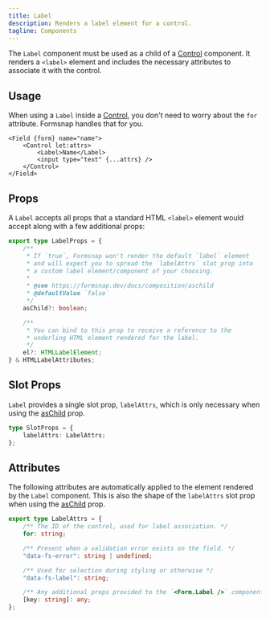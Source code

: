 ```yaml
---
title: Label
description: Renders a label element for a control.
tagline: Components
---
```


The `Label` component must be used as a child of a [Control](/docs/components/control) component. It renders a `<label>` element and includes the necessary attributes to associate it with the control.

## Usage

When using a `Label` inside a [Control](/docs/components/control), you don't need to worry about the `for` attribute. Formsnap handles that for you.

```svelte {3}
<Field {form} name="name">
	<Control let:attrs>
		<Label>Name</Label>
		<input type="text" {...attrs} />
	</Control>
</Field>
```

## Props

A `Label` accepts all props that a standard HTML `<label>` element would accept along with a few additional props:

```ts
export type LabelProps = {
	/**
	 * If `true`, Formsnap won't render the default `label` element
	 * and will expect you to spread the `labelAttrs` slot prop into
	 * a custom label element/component of your choosing.
	 *
	 * @see https://formsnap.dev/docs/composition/aschild
	 * @defaultValue `false`
	 */
	asChild?: boolean;

	/**
	 * You can bind to this prop to receive a reference to the
	 * underling HTML element rendered for the label.
	 */
	el?: HTMLLabelElement;
} & HTMLLabelAttributes;
```

## Slot Props

`Label` provides a single slot prop, `labelAttrs`, which is only necessary when using the [asChild](/docs/composition/aschild) prop.

```ts
type SlotProps = {
	labelAttrs: LabelAttrs;
};
```

## Attributes

The following attributes are automatically applied to the element rendered by the `Label` component. This is also the shape of the `labelAttrs` slot prop when using the [asChild](/docs/composition/aschild) prop.

```ts
export type LabelAttrs = {
	/** The ID of the control, used for label association. */
	for: string;

	/** Present when a validation error exists on the field. */
	"data-fs-error": string | undefined;

	/** Used for selection during styling or otherwise */
	"data-fs-label": string;

	/** Any additional props provided to the `<Form.Label />` component */
	[key: string]: any;
};
```
